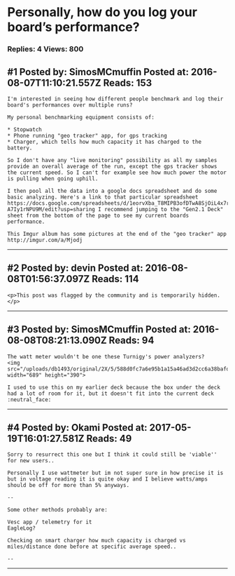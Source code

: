 # Personally, how do you log your board&rsquo;s performance?

### Replies: 4 Views: 800

## \#1 Posted by: SimosMCmuffin Posted at: 2016-08-07T11:10:21.557Z Reads: 153

```
I'm interested in seeing how different people benchmark and log their board's performances over multiple runs?

My personal benchmarking equipment consists of:

* Stopwatch
* Phone running "geo tracker" app, for gps tracking
* Charger, which tells how much capacity it has charged to the battery.

So I don't have any "live monitoring" possibility as all my samples provide an overall average of the run, except the gps tracker shows the current speed. So I can't for example see how much power the motor is pulling when going uphill.

I then pool all the data into a google docs spreadsheet and do some basic analyzing. Here's a link to that particular spreadsheet https://docs.google.com/spreadsheets/d/1eorvXba_T8MIPB3ofDTwA8SjOiL4x7r-A7Iy1rNPU9M/edit?usp=sharing I recommend jumping to the "Gen2.1 Deck" sheet from the bottom of the page to see my current boards performance. 

This Imgur album has some pictures at the end of the "geo tracker" app
http://imgur.com/a/Mjodj
```

---
## \#2 Posted by: devin Posted at: 2016-08-08T01:56:37.097Z Reads: 114

```
<p>This post was flagged by the community and is temporarily hidden.</p>
```

---
## \#3 Posted by: SimosMCmuffin Posted at: 2016-08-08T08:21:13.090Z Reads: 94

```
The watt meter wouldn't be one these Turnigy's power analyzers?
<img src="/uploads/db1493/original/2X/5/588d0fc7a6e95b1a15a46ad3d2cc6a38bafd5074.jpg" width="689" height="390">

I used to use this on my earlier deck because the box under the deck had a lot of room for it, but it doesn't fit into the current deck :neutral_face:
```

---
## \#4 Posted by: Okami Posted at: 2017-05-19T16:01:27.581Z Reads: 49

```
Sorry to resurrect this one but I think it could still be 'viable'' for new users..

Personally I use wattmeter but im not super sure in how precise it is but in voltage reading it is quite okay and I believe watts/amps should be off for more than 5% anyways.

--

Some other methods probably are:

Vesc app / telemetry for it
EagleLog?

Checking on smart charger how much capacity is charged vs miles/distance done before at specific average speed..

--
```

---
